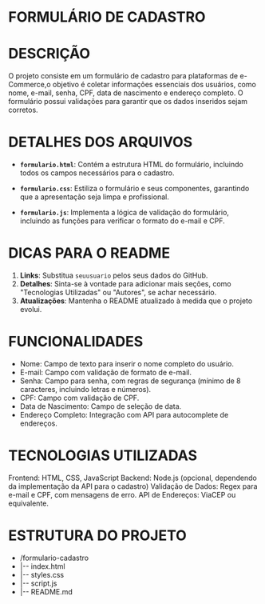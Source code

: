 # FORMULÁRIO DE CADASTRO

# DESCRIÇÃO
O projeto consiste em um formulário de cadastro para plataformas de e-Commerce,o objetivo é coletar informações essenciais dos usuários, como nome, e-mail, senha, CPF, data de nascimento e endereço completo. O formulário possui validações para garantir que os dados inseridos sejam corretos.

# DETALHES DOS ARQUIVOS
- **`formulario.html`**: Contém a estrutura HTML do formulário, incluindo todos os campos necessários para o cadastro.
  
- **`formulario.css`**: Estiliza o formulário e seus componentes, garantindo que a apresentação seja limpa e profissional.
  
- **`formulario.js`**: Implementa a lógica de validação do formulário, incluindo as funções para verificar o formato do e-mail e CPF.

# DICAS PARA O README
1. **Links**: Substitua `seuusuario` pelos seus dados do GitHub.
2. **Detalhes**: Sinta-se à vontade para adicionar mais seções, como "Tecnologias Utilizadas" ou "Autores", se achar necessário.
3. **Atualizações**: Mantenha o README atualizado à medida que o projeto evolui.

# FUNCIONALIDADES
* Nome: Campo de texto para inserir o nome completo do usuário.
* E-mail: Campo com validação de formato de e-mail.
* Senha: Campo para senha, com regras de segurança (mínimo de 8 caracteres, incluindo letras e números).
* CPF: Campo com validação de CPF.
* Data de Nascimento: Campo de seleção de data.
* Endereço Completo: Integração com API para autocomplete de endereços.

# TECNOLOGIAS UTILIZADAS
Frontend: HTML, CSS, JavaScript
Backend: Node.js (opcional, dependendo da implementação da API para o cadastro)
Validação de Dados: Regex para e-mail e CPF, com mensagens de erro.
API de Endereços: ViaCEP ou equivalente.

# ESTRUTURA DO PROJETO
* /formulario-cadastro
* |-- index.html
* |-- styles.css
* |-- script.js
* |-- README.md
